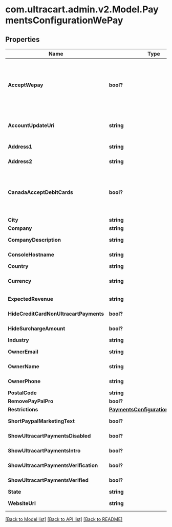 # com.ultracart.admin.v2.Model.PaymentsConfigurationWePay
## Properties

Name | Type | Description | Notes
------------ | ------------- | ------------- | -------------
**AcceptWepay** | **bool?** | Master flag indicating this merchant accepts UltraCart Payments WePay | [optional] 
**AccountUpdateUri** | **string** | URI for updating the WePay account | [optional] 
**Address1** | **string** | Address line 1 | [optional] 
**Address2** | **string** | Address line 2 | [optional] 
**CanadaAcceptDebitCards** | **bool?** | For Canadian merchants, true if they wish to accept debit cards | [optional] 
**City** | **string** | City | [optional] 
**Company** | **string** | Company | [optional] 
**CompanyDescription** | **string** | Company description | [optional] 
**ConsoleHostname** | **string** | Console hostname | [optional] 
**Country** | **string** | Country | [optional] 
**Currency** | **string** | Base currency for transactions | [optional] 
**ExpectedRevenue** | **string** | Expected Revenue | [optional] 
**HideCreditCardNonUltracartPayments** | **bool?** | Internal flag to aid UI | [optional] 
**HideSurchargeAmount** | **bool?** | Internal flag to aid UI | [optional] 
**Industry** | **string** | Industry | [optional] 
**OwnerEmail** | **string** | Owner email | [optional] 
**OwnerName** | **string** | Owner name | [optional] 
**OwnerPhone** | **string** | Owner phone | [optional] 
**PostalCode** | **string** | Postal code | [optional] 
**RemovePayPalPro** | **bool?** |  | [optional] 
**Restrictions** | [**PaymentsConfigurationRestrictions**](PaymentsConfigurationRestrictions.md) |  | [optional] 
**ShortPaypalMarketingText** | **bool?** | Internal UI aid | [optional] 
**ShowUltracartPaymentsDisabled** | **bool?** | Internal flag to aid UI | [optional] 
**ShowUltracartPaymentsIntro** | **bool?** | Internal flag to aid UI | [optional] 
**ShowUltracartPaymentsVerification** | **bool?** | Internal flag to aid UI | [optional] 
**ShowUltracartPaymentsVerified** | **bool?** | Internal flag to aid UI | [optional] 
**State** | **string** | State | [optional] 
**WebsiteUrl** | **string** | Website URL | [optional] 


[[Back to Model list]](../README.md#documentation-for-models) [[Back to API list]](../README.md#documentation-for-api-endpoints) [[Back to README]](../README.md)

